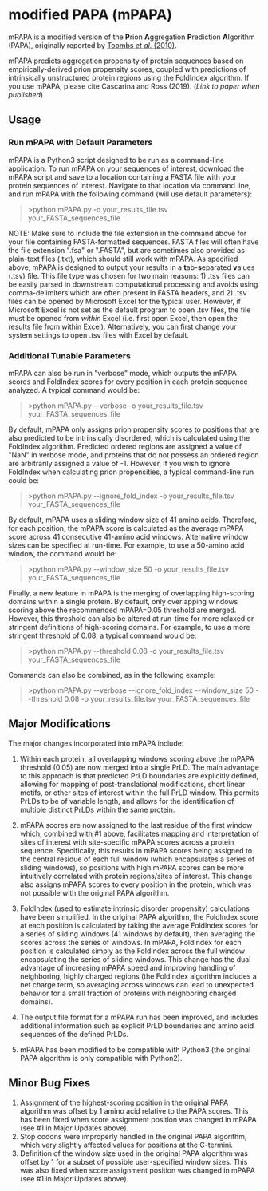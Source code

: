 # modified PAPA (mPAPA)
mPAPA is a modified version of the **P**rion **A**ggregation **P**rediction **A**lgorithm (PAPA), originally reported by [Toombs *et al.* (2010)](https://www.ncbi.nlm.nih.gov/pubmed/19884345).

mPAPA predicts aggregation propensity of protein sequences based on empirically-derived prion propensity scores, coupled with predictions of intrinsically unstructured protein regions using the FoldIndex algorithm. If you use mPAPA, please cite Cascarina and Ross (2019). (*Link to paper when published*)

## Usage
### Run mPAPA with Default Parameters
mPAPA is a Python3 script designed to be run as a command-line application. To run mPAPA on your sequences of interest, download the mPAPA script and save to a location containing a FASTA file with your protein sequences of interest. Navigate to that location via command line, and run mPAPA with the following command (will use default parameters):

> \>python mPAPA.py -o your_results_file.tsv your_FASTA_sequences_file

NOTE: Make sure to include the file extension in the command above for your file containing FASTA-formatted sequences. FASTA files will often have the file extension ".fsa" or ".FASTA", but are sometimes also provided as plain-text files (.txt), which should still work with mPAPA. As specified above, mPAPA is designed to output your results in a **t**ab-**s**eparated **v**alues (.tsv) file. This file type was chosen for two main reasons: 1) .tsv files can be easily parsed in downstream computational processing and avoids using comma-delimiters which are often present in FASTA headers, and 2) .tsv files can be opened by Microsoft Excel for the typical user. However, if Microsoft Excel is not set as the default program to open .tsv files, the file must be opened from *within* Excel (i.e. first open Excel, then open the results file from within Excel). Alternatively, you can first change your system settings to open .tsv files with Excel by default.

### Additional Tunable Parameters
mPAPA can also be run in "verbose" mode, which outputs the mPAPA scores and FoldIndex scores for every position in each protein sequence analyzed. A typical command would be:

> \>python mPAPA.py --verbose -o your_results_file.tsv your_FASTA_sequences_file


By default, mPAPA only assigns prion propensity scores to positions that are also predicted to be intrinsically disordered, which is calculated using the FoldIndex algorithm. Predicted ordered regions are assigned a value of "NaN" in verbose mode, and proteins that do not possess an ordered region are arbitrarily assigned a value of -1. However, if you wish to ignore FoldIndex when calculating prion propensities, a typical command-line run could be:

> \>python mPAPA.py --ignore_fold_index -o your_results_file.tsv your_FASTA_sequences_file


By default, mPAPA uses a sliding window size of 41 amino acids. Therefore, for each position, the mPAPA score is calculated as the average mPAPA score across 41 consecutive 41-amino acid windows. Alternative window sizes can be specified at run-time. For example, to use a 50-amino acid window, the command would be:

> \>python mPAPA.py --window_size 50 -o your_results_file.tsv your_FASTA_sequences_file


Finally, a new feature in mPAPA is the merging of overlapping high-scoring domains within a single protein. By default, only overlapping windows scoring above the recommended mPAPA=0.05 threshold are merged. However, this threshold can also be altered at run-time for more relaxed or stringent definitions of high-scoring domains. For example, to use a more stringent threshold of 0.08, a typical command would be:

> \>python mPAPA.py --threshold 0.08 -o your_results_file.tsv your_FASTA_sequences_file


Commands can also be combined, as in the following example:

> \>python mPAPA.py --verbose --ignore_fold_index --window_size 50 --threshold 0.08 -o your_results_file.tsv your_FASTA_sequences_file

## Major Modifications
The major changes incorporated into mPAPA include:

1) Within each protein, all overlapping windows scoring above the mPAPA threshold (0.05) are now merged into a single PrLD. The main advantage to this approach is that predicted PrLD boundaries are explicitly defined, allowing for mapping of post-translational modifications, short linear motifs, or other sites of interest within the full PrLD window. This permits PrLDs to be of variable length, and allows for the identification of multiple distinct PrLDs within the same protein.

2) mPAPA scores are now assigned to the last residue of the first window which, combined with #1 above, facilitates mapping and interpretation of sites of interest with site-specific mPAPA scores across a protein sequence. Specifically, this results in mPAPA scores being assigned to the central residue of each full window (which encapsulates a series of sliding windows), so positions with high mPAPA scores can be more intuitively correlated with protein regions/sites of interest. This change also assigns mPAPA scores to every position in the protein, which was not possible with the original PAPA algorithm.

3) FoldIndex (used to estimate intrinsic disorder propensity) calculations have been simplified. In the original PAPA algorithm, the FoldIndex score at each position is calculated by taking the average FoldIndex scores for a series of sliding windows (41 windows by default), then averaging the scores across the series of windows. In mPAPA, FoldIndex for each position is calculated simply as the FoldIndex across the full window encapsulating the series of sliding windows. This change has the dual advantage of increasing mPAPA speed and improving handling of neighboring, highly charged regions (the FoldIndex algorithm includes a net charge term, so averaging across windows can lead to unexpected behavior for a small fraction of proteins with neighboring charged domains).

4) The output file format for a mPAPA run has been improved, and includes additional information such as explicit PrLD boundaries and amino acid sequences of the defined PrLDs.

5) mPAPA has been modified to be compatible with Python3 (the original PAPA algorithm is only compatible with Python2).

## Minor Bug Fixes
1) Assignment of the highest-scoring position in the original PAPA algorithm was offset by 1 amino acid relative to the PAPA scores. This has been fixed when score assignment position was changed in mPAPA (see #1 in Major Updates above).
2) Stop codons were improperly handled in the original PAPA algorithm, which very slightly affected values for positions at the C-termini.
3) Definition of the window size used in the original PAPA algorithm was offset by 1 for a subset of possible user-specified window sizes. This was also fixed when score assignment position was changed in mPAPA (see #1 in Major Updates above).

